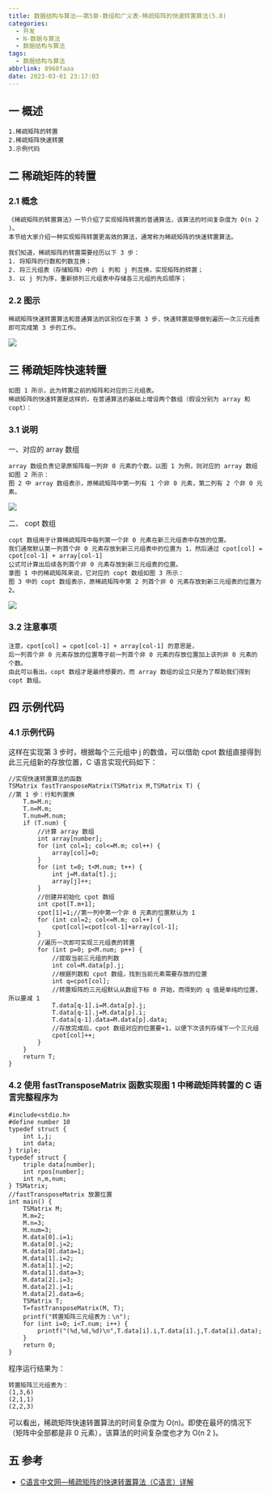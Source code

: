 ```yaml
---
title: 数据结构与算法——第5章-数组和广义表-稀疏矩阵的快速转置算法(5.8)
categories:
  - 开发
  - N-数据与算法
  - 数据结构与算法
tags:
  - 数据结构与算法
abbrlink: 8968faaa
date: 2023-03-01 23:17:03
---
```

## 一 概述

```
1.稀疏矩阵的转置
2.稀疏矩阵快速转置
3.示例代码
```

<!--more-->

## 二 稀疏矩阵的转置

### 2.1 概念

```
《稀疏矩阵的转置算法》一节介绍了实现矩阵转置的普通算法，该算法的时间复杂度为 O(n 2 )。
本节给大家介绍一种实现矩阵转置更高效的算法，通常称为稀疏矩阵的快速转置算法。

我们知道，稀疏矩阵的转置需要经历以下 3 步：
1. 将矩阵的行数和列数互换；
2. 将三元组表（存储矩阵）中的 i 列和 j 列互换，实现矩阵的转置；
3. 以 j 列为序，重新排列三元组表中存储各三元组的先后顺序；
```

### 2.2 图示

```
稀疏矩阵快速转置算法和普通算法的区别仅在于第 3 步，快速转置能够做到遍历一次三元组表即可完成第 3 步的工作。
```

![][1]

## 三 稀疏矩阵快速转置

```
如图 1 所示，此为转置之前的矩阵和对应的三元组表。
稀疏矩阵的快速转置是这样的，在普通算法的基础上增设两个数组（假设分别为 array 和 copt）：
```

### 3.1 说明
一、对应的 array 数组

```
array 数组负责记录原矩阵每一列非 0 元素的个数。以图 1 为例，则对应的 array 数组如图 2 所示：
图 2 中 array 数组表示，原稀疏矩阵中第一列有 1 个非 0 元素，第二列有 2 个非 0 元素。
```

![][2]

二、 copt 数组

```
copt 数组用于计算稀疏矩阵中每列第一个非 0 元素在新三元组表中存放的位置。
我们通常默认第一列首个非 0 元素存放到新三元组表中的位置为 1，然后通过 cpot[col] = cpot[col-1] + array[col-1] 
公式可计算出后续各列首个非 0 元素存放到新三元组表的位置。
拿图 1 中的稀疏矩阵来说，它对应的 copt 数组如图 3 所示：
图 3 中的 copt 数组表示，原稀疏矩阵中第 2 列首个非 0 元素存放到新三元组表的位置为 2。
```

![][3]

### 3.2 注意事项

```
注意，cpot[col] = cpot[col-1] + array[col-1] 的意思是，
后一列首个非 0 元素存放的位置等于前一列首个非 0 元素的存放位置加上该列非 0 元素的个数。
由此可以看出，copt 数组才是最终想要的，而 array 数组的设立只是为了帮助我们得到 copt 数组。
```

## 四 示例代码

### 4.1 示例代码

这样在实现第 3 步时，根据每个三元组中 j 的数值，可以借助 cpot 数组直接得到此三元组新的存放位置，C 语言实现代码如下：

```
//实现快速转置算法的函数
TSMatrix fastTransposeMatrix(TSMatrix M,TSMatrix T) {
//第 1 步：行和列置换
	T.m=M.n;
	T.n=M.m;
	T.num=M.num;
	if (T.num) {
		//计算 array 数组
		int array[number];
		for (int col=1; col<=M.m; col++) {
			array[col]=0;
		}
		for (int t=0; t<M.num; t++) {
			int j=M.data[t].j;
			array[j]++;
		}
		//创建并初始化 cpot 数组
		int cpot[T.m+1];
		cpot[1]=1;//第一列中第一个非 0 元素的位置默认为 1
		for (int col=2; col<=M.m; col++) {
			cpot[col]=cpot[col-1]+array[col-1];
		}
		//遍历一次即可实现三元组表的转置
		for (int p=0; p<M.num; p++) {
			//提取当前三元组的列数
			int col=M.data[p].j;
			//根据列数和 cpot 数组，找到当前元素需要存放的位置
			int q=cpot[col];
			//转置矩阵的三元组默认从数组下标 0 开始，而得到的 q 值是单纯的位置，所以要减 1
			T.data[q-1].i=M.data[p].j;
			T.data[q-1].j=M.data[p].i;
			T.data[q-1].data=M.data[p].data;
			//存放完成后，cpot 数组对应的位置要+1，以便下次该列存储下一个三元组
			cpot[col]++;
		}
	}
	return T;
}
```

### 4.2 使用 fastTransposeMatrix 函数实现图 1 中稀疏矩阵转置的 C 语言完整程序为

```
#include<stdio.h>
#define number 10
typedef struct {
	int i,j;
	int data;
} triple;
typedef struct {
	triple data[number];
	int rpos[number];
	int n,m,num;
} TSMatrix;
//fastTransposeMatrix 放置位置
int main() {
	TSMatrix M;
	M.m=2;
	M.n=3;
	M.num=3;
	M.data[0].i=1;
	M.data[0].j=2;
	M.data[0].data=1;
	M.data[1].i=2;
	M.data[1].j=2;
	M.data[1].data=3;
	M.data[2].i=3;
	M.data[2].j=1;
	M.data[2].data=6;
	TSMatrix T;
	T=fastTransposeMatrix(M, T);
	printf("转置矩阵三元组表为：\n");
	for (int i=0; i<T.num; i++) {
		printf("(%d,%d,%d)\n",T.data[i].i,T.data[i].j,T.data[i].data);
	}
	return 0;
}
```

程序运行结果为：

```
转置矩阵三元组表为：
(1,3,6)
(2,1,1)
(2,2,3)
```

可以看出，稀疏矩阵快速转置算法的时间复杂度为 O(n)。即使在最坏的情况下（矩阵中全部都是非 0 元素），该算法的时间复杂度也才为 O(n 2 )。

## 五 参考

* [C语言中文网—稀疏矩阵的快速转置算法（C语言）详解](https://c.biancheng.net/view/vip_3375.html)


[1]:https://cdn.jsdelivr.net/gh/PGzxc/CDN/blog-data-struct-basic/ds-chap5-8-1.png
[2]:https://cdn.jsdelivr.net/gh/PGzxc/CDN/blog-data-struct-basic/ds-chap5-8-2.png
[3]:https://cdn.jsdelivr.net/gh/PGzxc/CDN/blog-data-struct-basic/ds-chap5-8-3.png




